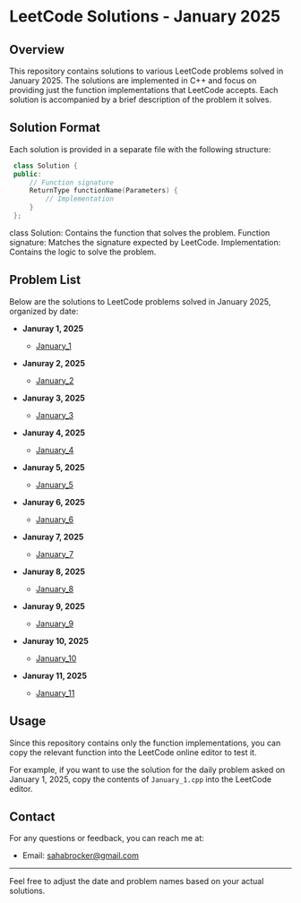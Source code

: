 # LeetCode Solutions - January 2025

## Overview

This repository contains solutions to various LeetCode problems solved in January 2025. The solutions are implemented in C++ and focus on providing just the function implementations that LeetCode accepts. Each solution is accompanied by a brief description of the problem it solves.

## Solution Format

Each solution is provided in a separate file with the following structure:

 ``` cpp
  class Solution {
  public:
      // Function signature
      ReturnType functionName(Parameters) {
          // Implementation
      }
  };
  ```

class Solution: Contains the function that solves the problem.
Function signature: Matches the signature expected by LeetCode.
Implementation: Contains the logic to solve the problem.

## Problem List

Below are the solutions to LeetCode problems solved in January 2025, organized by date:

- **Januray 1, 2025**
  - [January_1](January_1.cpp)

- **Januray 2, 2025**
  - [January_2](January_2.cpp)

- **Januray 3, 2025**
  - [January_3](January_3.cpp)
    
- **Januray 4, 2025**
  - [January_4](January_4.cpp)

- **Januray 5, 2025**
  - [January_5](January_5.cpp)

- **Januray 6, 2025**
  - [January_6](January_6.cpp)

- **Januray 7, 2025**
  - [January_7](January_7.cpp)

- **Januray 8, 2025**
  - [January_8](January_8.cpp)

- **Januray 9, 2025**
  - [January_9](January_9.cpp)

- **Januray 10, 2025**
  - [January_10](January_10.cpp)

- **Januray 11, 2025**
  - [January_11](January_11.cpp)

## Usage

Since this repository contains only the function implementations, you can copy the relevant function into the LeetCode online editor to test it. 

For example, if you want to use the solution for the daily problem asked on January 1, 2025, copy the contents of `January_1.cpp` into the LeetCode editor.

## Contact

For any questions or feedback, you can reach me at:

- Email: sahabrocker@gmail.com

---

Feel free to adjust the date and problem names based on your actual solutions.
